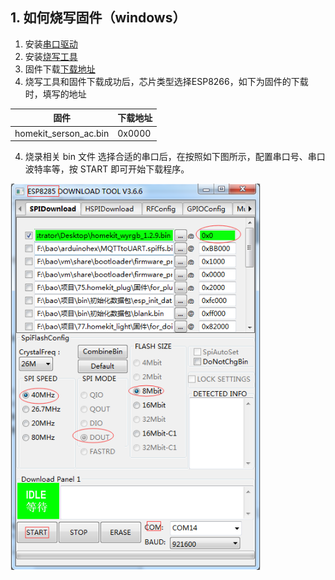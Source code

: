 ## 1. 如何烧写固件（windows）
1. 安装[串口驱动](https://github.com/SmartArduino/DoHome/tree/master/DoHome_HomeKit_Moon_Light/Drive)
2. 安装[烧写工具](http://espressif.com/en/support/download/other-tools)
3. 固件下载[下载地址](https://github.com/SmartArduino/DoHome/tree/master/DoHome_HomeKit_Temperature_Humidity_Sensor/Firmware)
4. 烧写工具和固件下载成功后，芯片类型选择ESP8266，如下为固件的下载时，填写的地址

|固件          |下载地址                     |
|--------------|-----------------------------|
|homekit_serson_ac.bin| 0x0000                            |

4. 烧录相关 bin 文件
选择合适的串口后，在按照如下图所示，配置串口号、串口波特率等，按 START 即可开始下载程序。

<img src="../README_IMAGE/3.png" width="400" />
